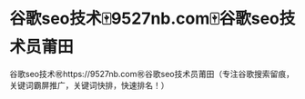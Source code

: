 # 谷歌seo技术🀄️9527nb.com🀄️谷歌seo技术员莆田

谷歌seo技术㊗️https://9527nb.com㊗️谷歌seo技术员莆田（专注谷歌搜索留痕，关键词霸屏推广，关键词快排，快速排名！）